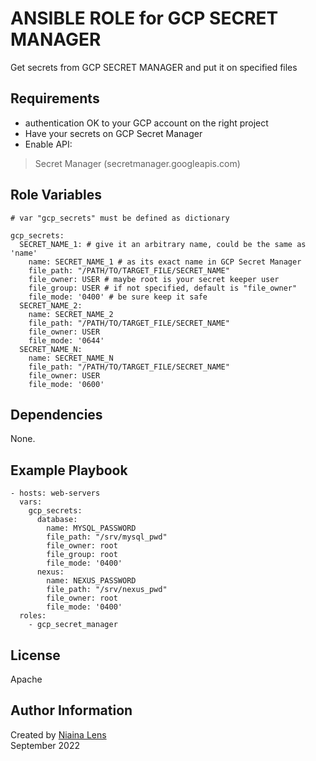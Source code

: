 ANSIBLE ROLE for GCP SECRET MANAGER
=========

Get secrets from GCP SECRET MANAGER and put it on specified files

Requirements
------------

- authentication OK to your GCP account on the right project
- Have your secrets on GCP Secret Manager
- Enable API:

> Secret Manager (secretmanager.googleapis.com)

Role Variables
--------------

```
# var "gcp_secrets" must be defined as dictionary

gcp_secrets:
  SECRET_NAME_1: # give it an arbitrary name, could be the same as 'name'
    name: SECRET_NAME_1 # as its exact name in GCP Secret Manager
    file_path: "/PATH/TO/TARGET_FILE/SECRET_NAME"
    file_owner: USER # maybe root is your secret keeper user
    file_group: USER # if not specified, default is "file_owner"
    file_mode: '0400' # be sure keep it safe
  SECRET_NAME_2:
    name: SECRET_NAME_2
    file_path: "/PATH/TO/TARGET_FILE/SECRET_NAME"
    file_owner: USER
    file_mode: '0644'
  SECRET_NAME_N:
    name: SECRET_NAME_N
    file_path: "/PATH/TO/TARGET_FILE/SECRET_NAME"
    file_owner: USER
    file_mode: '0600'
```

Dependencies
------------

None.

Example Playbook
----------------

```
- hosts: web-servers
  vars:
    gcp_secrets:
      database:
        name: MYSQL_PASSWORD
        file_path: "/srv/mysql_pwd"
        file_owner: root
        file_group: root
        file_mode: '0400'
      nexus:
        name: NEXUS_PASSWORD
        file_path: "/srv/nexus_pwd"
        file_owner: root
        file_mode: '0400'
  roles:
    - gcp_secret_manager
```

License
-------

Apache

Author Information
------------------

Created by [Niaina Lens](https://github.com/niainaLens) \
September 2022
